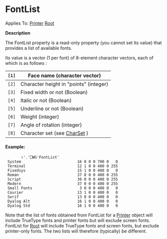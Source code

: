 




<h1 class="heading"><span class="name">FontList</span></h1>

Applies To: [Printer](./printer.md) [Root](./root.md)


**Description**


The FontList property is a read-only property (you cannot set its value) that
provides a list of available fonts.


Its value is a vector (1 per font) of 8-element character vectors, each of
which is as follows :


| `[1]` | Face name (character vector) |
| --- | ---  |
| `[2]` | Character height in "points" (integer) |
| `[3]` | Fixed width or not (Boolean) |
| `[4]` | Italic or not (Boolean) |
| `[5]` | Underline or not (Boolean) |
| `[6]` | Weight (integer) |
| `[7]` | Angle of rotation (integer) |
| `[8]` | Character set (see [CharSet](charset.md) ) |

#### Example:
```apl
       ↑'.'⎕WG'FontList'
 System                         16 0 0 0 700 0   0
 Terminal                       12 1 0 0 400 0 255
 Fixedsys                       15 1 0 0 400 0   0
 Roman                          37 0 0 0 400 0 255
 Script                         36 0 0 0 400 0 255
 Modern                         37 0 0 0 400 0 255
 Small Fonts                     3 0 0 0 400 0   0
 Courier                        13 1 0 0 400 0   0
 Serif                          13 0 0 0 400 0   0
 Dyalog Alt                     16 1 0 0 400 0   0
 Dyalog Std                     16 1 0 0 400 0   0
```


Note that the list of fonts obtained from FontList for a [Printer](./printer.md) object will include TrueType fonts and printer fonts but will exclude screen
fonts. FontList for [Root](./root.md) will include TrueType
fonts and screen fonts, but exclude printer-only fonts. The two lists will
therefore (typically) be different.



